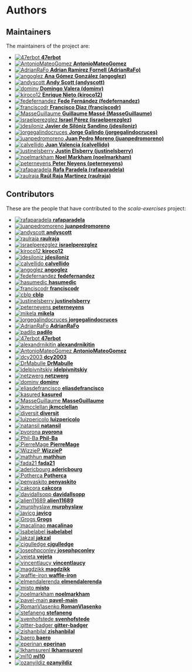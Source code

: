 [comment]: <> (Don't edit this file!)
[comment]: <> (It is automatically updated after every release of https://github.com/47degrees/.github)
[comment]: <> (If you want to suggest a change, please open a PR or issue in that repository)

# Authors

## Maintainers

The maintainers of the project are:

- [![47erbot](https://avatars1.githubusercontent.com/u/24799081?v=4&s=20) **47erbot**](https://github.com/47erbot)
- [![AntonioMateoGomez](https://avatars0.githubusercontent.com/u/25897490?v=4&s=20) **AntonioMateoGomez**](https://github.com/AntonioMateoGomez)
- [![AdrianRaFo](https://avatars0.githubusercontent.com/u/15971742?v=4&s=20) **Adrian Ramirez Fornell (AdrianRaFo)**](https://github.com/AdrianRaFo)
- [![angoglez](https://avatars0.githubusercontent.com/u/10107285?v=4&s=20) **Ana Gómez González (angoglez)**](https://github.com/angoglez)
- [![andyscott](https://avatars3.githubusercontent.com/u/310363?v=4&s=20) **Andy Scott (andyscott)**](https://github.com/andyscott)
- [![dominv](https://avatars1.githubusercontent.com/u/3943031?v=4&s=20) **Domingo Valera (dominv)**](https://github.com/dominv)
- [![kiroco12](https://avatars1.githubusercontent.com/u/48894338?v=4&s=20) **Enrique Nieto (kiroco12)**](https://github.com/kiroco12)
- [![fedefernandez](https://avatars0.githubusercontent.com/u/720923?v=4&s=20) **Fede Fernández (fedefernandez)**](https://github.com/fedefernandez)
- [![franciscodr](https://avatars1.githubusercontent.com/u/1200151?v=4&s=20) **Francisco Diaz (franciscodr)**](https://github.com/franciscodr)
- [![MasseGuillaume](https://avatars2.githubusercontent.com/u/921490?v=4&s=20) **Guillaume Massé (MasseGuillaume)**](https://github.com/MasseGuillaume)
- [![israelperezglez](https://avatars1.githubusercontent.com/u/646886?v=4&s=20) **Israel Pérez (israelperezglez)**](https://github.com/israelperezglez)
- [![jdesiloniz](https://avatars2.githubusercontent.com/u/2835739?v=4&s=20) **Javier de Silóniz Sandino (jdesiloniz)**](https://github.com/jdesiloniz)
- [![jorgegalindocruces](https://avatars2.githubusercontent.com/u/105974?v=4&s=20) **Jorge Galindo (jorgegalindocruces)**](https://github.com/jorgegalindocruces)
- [![juanpedromoreno](https://avatars2.githubusercontent.com/u/4879373?v=4&s=20) **Juan Pedro Moreno (juanpedromoreno)**](https://github.com/juanpedromoreno)
- [![calvellido](https://avatars0.githubusercontent.com/u/7753447?v=4&s=20) **Juan Valencia (calvellido)**](https://github.com/calvellido)
- [![justinelsberry](https://avatars1.githubusercontent.com/u/205617?v=4&s=20) **Justin Elsberry (justinelsberry)**](https://github.com/justinelsberry)
- [![noelmarkham](https://avatars1.githubusercontent.com/u/1492487?v=4&s=20) **Noel Markham (noelmarkham)**](https://github.com/noelmarkham)
- [![peterneyens](https://avatars1.githubusercontent.com/u/6407606?v=4&s=20) **Peter Neyens (peterneyens)**](https://github.com/peterneyens)
- [![rafaparadela](https://avatars3.githubusercontent.com/u/315070?v=4&s=20) **Rafa Paradela (rafaparadela)**](https://github.com/rafaparadela)
- [![raulraja](https://avatars3.githubusercontent.com/u/456796?v=4&s=20) **Raúl Raja Martínez (raulraja)**](https://github.com/raulraja)

## Contributors

These are the people that have contributed to the _scala-exercises_ project:

- [![rafaparadela](https://avatars3.githubusercontent.com/u/315070?v=4&s=20) **rafaparadela**](https://github.com/rafaparadela)
- [![juanpedromoreno](https://avatars2.githubusercontent.com/u/4879373?v=4&s=20) **juanpedromoreno**](https://github.com/juanpedromoreno)
- [![andyscott](https://avatars3.githubusercontent.com/u/310363?v=4&s=20) **andyscott**](https://github.com/andyscott)
- [![raulraja](https://avatars3.githubusercontent.com/u/456796?v=4&s=20) **raulraja**](https://github.com/raulraja)
- [![israelperezglez](https://avatars1.githubusercontent.com/u/646886?v=4&s=20) **israelperezglez**](https://github.com/israelperezglez)
- [![kiroco12](https://avatars1.githubusercontent.com/u/48894338?v=4&s=20) **kiroco12**](https://github.com/kiroco12)
- [![jdesiloniz](https://avatars2.githubusercontent.com/u/2835739?v=4&s=20) **jdesiloniz**](https://github.com/jdesiloniz)
- [![calvellido](https://avatars0.githubusercontent.com/u/7753447?v=4&s=20) **calvellido**](https://github.com/calvellido)
- [![angoglez](https://avatars0.githubusercontent.com/u/10107285?v=4&s=20) **angoglez**](https://github.com/angoglez)
- [![fedefernandez](https://avatars0.githubusercontent.com/u/720923?v=4&s=20) **fedefernandez**](https://github.com/fedefernandez)
- [![hasumedic](https://avatars2.githubusercontent.com/u/681283?v=4&s=20) **hasumedic**](https://github.com/hasumedic)
- [![franciscodr](https://avatars1.githubusercontent.com/u/1200151?v=4&s=20) **franciscodr**](https://github.com/franciscodr)
- [![cblp](https://avatars0.githubusercontent.com/u/63495?v=4&s=20) **cblp**](https://github.com/cblp)
- [![justinelsberry](https://avatars1.githubusercontent.com/u/205617?v=4&s=20) **justinelsberry**](https://github.com/justinelsberry)
- [![peterneyens](https://avatars1.githubusercontent.com/u/6407606?v=4&s=20) **peterneyens**](https://github.com/peterneyens)
- [![mikela](https://avatars3.githubusercontent.com/u/7447644?v=4&s=20) **mikela**](https://github.com/mikela)
- [![jorgegalindocruces](https://avatars2.githubusercontent.com/u/105974?v=4&s=20) **jorgegalindocruces**](https://github.com/jorgegalindocruces)
- [![AdrianRaFo](https://avatars0.githubusercontent.com/u/15971742?v=4&s=20) **AdrianRaFo**](https://github.com/AdrianRaFo)
- [![padilo](https://avatars0.githubusercontent.com/u/783959?v=4&s=20) **padilo**](https://github.com/padilo)
- [![47erbot](https://avatars1.githubusercontent.com/u/24799081?v=4&s=20) **47erbot**](https://github.com/47erbot)
- [![alexandrnikitin](https://avatars0.githubusercontent.com/u/1798438?v=4&s=20) **alexandrnikitin**](https://github.com/alexandrnikitin)
- [![AntonioMateoGomez](https://avatars0.githubusercontent.com/u/25897490?v=4&s=20) **AntonioMateoGomez**](https://github.com/AntonioMateoGomez)
- [![dcy2003](https://avatars0.githubusercontent.com/u/408950?v=4&s=20) **dcy2003**](https://github.com/dcy2003)
- [![DrMabulle](https://avatars0.githubusercontent.com/u/8263814?v=4&s=20) **DrMabulle**](https://github.com/DrMabulle)
- [![idelpivnitskiy](https://avatars2.githubusercontent.com/u/3968288?v=4&s=20) **idelpivnitskiy**](https://github.com/idelpivnitskiy)
- [![netzwerg](https://avatars3.githubusercontent.com/u/439387?v=4&s=20) **netzwerg**](https://github.com/netzwerg)
- [![dominv](https://avatars1.githubusercontent.com/u/3943031?v=4&s=20) **dominv**](https://github.com/dominv)
- [![eliasdefrancisco](https://avatars3.githubusercontent.com/u/5919119?v=4&s=20) **eliasdefrancisco**](https://github.com/eliasdefrancisco)
- [![kasured](https://avatars3.githubusercontent.com/u/4102441?v=4&s=20) **kasured**](https://github.com/kasured)
- [![MasseGuillaume](https://avatars2.githubusercontent.com/u/921490?v=4&s=20) **MasseGuillaume**](https://github.com/MasseGuillaume)
- [![jkmcclellan](https://avatars3.githubusercontent.com/u/52432856?v=4&s=20) **jkmcclellan**](https://github.com/jkmcclellan)
- [![diversit](https://avatars1.githubusercontent.com/u/484565?v=4&s=20) **diversit**](https://github.com/diversit)
- [![luizpericolo](https://avatars0.githubusercontent.com/u/366558?v=4&s=20) **luizpericolo**](https://github.com/luizpericolo)
- [![natansil](https://avatars0.githubusercontent.com/u/11754053?v=4&s=20) **natansil**](https://github.com/natansil)
- [![pvorona](https://avatars3.githubusercontent.com/u/11915087?v=4&s=20) **pvorona**](https://github.com/pvorona)
- [![Phil-Ba](https://avatars1.githubusercontent.com/u/5018561?v=4&s=20) **Phil-Ba**](https://github.com/Phil-Ba)
- [![PierreMage](https://avatars2.githubusercontent.com/u/503047?v=4&s=20) **PierreMage**](https://github.com/PierreMage)
- [![WizzieP](https://avatars2.githubusercontent.com/u/7952058?v=4&s=20) **WizzieP**](https://github.com/WizzieP)
- [![mathhun](https://avatars1.githubusercontent.com/u/5974117?v=4&s=20) **mathhun**](https://github.com/mathhun)
- [![fada21](https://avatars0.githubusercontent.com/u/1994645?v=4&s=20) **fada21**](https://github.com/fada21)
- [![adericbourg](https://avatars3.githubusercontent.com/u/615743?v=4&s=20) **adericbourg**](https://github.com/adericbourg)
- [![Potherca](https://avatars3.githubusercontent.com/u/195757?v=4&s=20) **Potherca**](https://github.com/Potherca)
- [![penyaskito](https://avatars2.githubusercontent.com/u/516163?v=4&s=20) **penyaskito**](https://github.com/penyaskito)
- [![cakcora](https://avatars3.githubusercontent.com/u/6596905?v=4&s=20) **cakcora**](https://github.com/cakcora)
- [![davidallsopp](https://avatars2.githubusercontent.com/u/5507886?v=4&s=20) **davidallsopp**](https://github.com/davidallsopp)
- [![alien11689](https://avatars0.githubusercontent.com/u/2748791?v=4&s=20) **alien11689**](https://github.com/alien11689)
- [![murphyslaw](https://avatars1.githubusercontent.com/u/290172?v=4&s=20) **murphyslaw**](https://github.com/murphyslaw)
- [![javicg](https://avatars0.githubusercontent.com/u/3944792?v=4&s=20) **javicg**](https://github.com/javicg)
- [![Grogs](https://avatars3.githubusercontent.com/u/1212907?v=4&s=20) **Grogs**](https://github.com/Grogs)
- [![macalinao](https://avatars3.githubusercontent.com/u/401263?v=4&s=20) **macalinao**](https://github.com/macalinao)
- [![isabelabel](https://avatars1.githubusercontent.com/u/3055212?v=4&s=20) **isabelabel**](https://github.com/isabelabel)
- [![jakzal](https://avatars3.githubusercontent.com/u/190447?v=4&s=20) **jakzal**](https://github.com/jakzal)
- [![cjgulledge](https://avatars0.githubusercontent.com/u/15238439?v=4&s=20) **cjgulledge**](https://github.com/cjgulledge)
- [![josephpconley](https://avatars3.githubusercontent.com/u/1165287?v=4&s=20) **josephpconley**](https://github.com/josephpconley)
- [![vejeta](https://avatars1.githubusercontent.com/u/940731?v=4&s=20) **vejeta**](https://github.com/vejeta)
- [![vincentlaucy](https://avatars3.githubusercontent.com/u/1883877?v=4&s=20) **vincentlaucy**](https://github.com/vincentlaucy)
- [![magdzikk](https://avatars0.githubusercontent.com/u/1413543?v=4&s=20) **magdzikk**](https://github.com/magdzikk)
- [![waffle-iron](https://avatars2.githubusercontent.com/u/6912981?v=4&s=20) **waffle-iron**](https://github.com/waffle-iron)
- [![elmendalerenda](https://avatars1.githubusercontent.com/u/577898?v=4&s=20) **elmendalerenda**](https://github.com/elmendalerenda)
- [![misto](https://avatars1.githubusercontent.com/u/2111?v=4&s=20) **misto**](https://github.com/misto)
- [![noelmarkham](https://avatars1.githubusercontent.com/u/1492487?v=4&s=20) **noelmarkham**](https://github.com/noelmarkham)
- [![pavel-main](https://avatars2.githubusercontent.com/u/8525882?v=4&s=20) **pavel-main**](https://github.com/pavel-main)
- [![RomanVlasenko](https://avatars3.githubusercontent.com/u/1876254?v=4&s=20) **RomanVlasenko**](https://github.com/RomanVlasenko)
- [![stefaneng](https://avatars0.githubusercontent.com/u/1639487?v=4&s=20) **stefaneng**](https://github.com/stefaneng)
- [![svenhofstede](https://avatars3.githubusercontent.com/u/1496696?v=4&s=20) **svenhofstede**](https://github.com/svenhofstede)
- [![gitter-badger](https://avatars2.githubusercontent.com/u/8518239?v=4&s=20) **gitter-badger**](https://github.com/gitter-badger)
- [![zishanbilal](https://avatars2.githubusercontent.com/u/1413573?v=4&s=20) **zishanbilal**](https://github.com/zishanbilal)
- [![baero](https://avatars3.githubusercontent.com/u/7615120?v=4&s=20) **baero**](https://github.com/baero)
- [![eperinan](https://avatars3.githubusercontent.com/u/3660921?v=4&s=20) **eperinan**](https://github.com/eperinan)
- [![lkhamsurenl](https://avatars3.githubusercontent.com/u/7257825?v=4&s=20) **lkhamsurenl**](https://github.com/lkhamsurenl)
- [![ml10](https://avatars2.githubusercontent.com/u/1610368?v=4&s=20) **ml10**](https://github.com/ml10)
- [![ozanyildiz](https://avatars1.githubusercontent.com/u/597553?v=4&s=20) **ozanyildiz**](https://github.com/ozanyildiz)